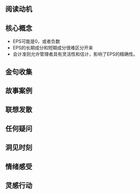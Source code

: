 ## 阅读动机

## 核心概念

- EPS可能是0，或者负数
- EPS的长期成分和短期成分很难区分开来
- 会计准则允许管理者具有灵活性和估计，影响了EPS的精确性。

## 金句收集

## 故事案例

## 联想发散

## 任何疑问

## 洞见时刻

## 情绪感受

## 灵感行动